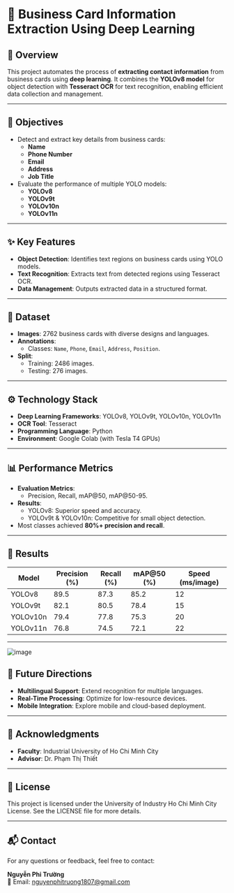 # 📝 Business Card Information Extraction Using Deep Learning

## 🌟 Overview

This project automates the process of **extracting contact information** from business cards using **deep learning**. It combines the **YOLOv8 model** for object detection with **Tesseract OCR** for text recognition, enabling efficient data collection and management.

---

## 🎯 Objectives

- Detect and extract key details from business cards:
  - **Name**
  - **Phone Number**
  - **Email**
  - **Address**
  - **Job Title**
- Evaluate the performance of multiple YOLO models:
  - **YOLOv8**
  - **YOLOv9t**
  - **YOLOv10n**
  - **YOLOv11n**

---

## ✨ Key Features

- **Object Detection**: Identifies text regions on business cards using YOLO models.
- **Text Recognition**: Extracts text from detected regions using Tesseract OCR.
- **Data Management**: Outputs extracted data in a structured format.

---

## 📂 Dataset

- **Images**: 2762 business cards with diverse designs and languages.
- **Annotations**:
  - Classes: `Name`, `Phone`, `Email`, `Address`, `Position`.
- **Split**:
  - Training: 2486 images.
  - Testing: 276 images.

---

## ⚙️ Technology Stack

- **Deep Learning Frameworks**: YOLOv8, YOLOv9t, YOLOv10n, YOLOv11n
- **OCR Tool**: Tesseract
- **Programming Language**: Python
- **Environment**: Google Colab (with Tesla T4 GPUs)

---

## 📊 Performance Metrics

- **Evaluation Metrics**:
  - Precision, Recall, mAP@50, mAP@50-95.
- **Results**:
  - YOLOv8: Superior speed and accuracy.
  - YOLOv9t & YOLOv10n: Competitive for small object detection.
- Most classes achieved **80%+ precision and recall**.

---

## 🚀 Results

| **Model**    | **Precision (%)** | **Recall (%)** | **mAP@50 (%)** | **Speed (ms/image)** |
|--------------|-------------------|----------------|----------------|----------------------|
| YOLOv8       | 89.5              | 87.3           | 85.2           | 12                   |
| YOLOv9t      | 82.1              | 80.5           | 78.4           | 15                   |
| YOLOv10n     | 79.4              | 77.8           | 75.3           | 20                   |
| YOLOv11n     | 76.8              | 74.5           | 72.1           | 22                   |

---

![image](https://github.com/user-attachments/assets/21620f5f-67c7-45d5-9f59-c73fcceb0211)



## 🔮 Future Directions

- **Multilingual Support**: Extend recognition for multiple languages.
- **Real-Time Processing**: Optimize for low-resource devices.
- **Mobile Integration**: Explore mobile and cloud-based deployment.

---

## 🙏 Acknowledgments

- **Faculty**: Industrial University of Ho Chi Minh City
- **Advisor**: Dr. Phạm Thị Thiết

---

## 📜 License

This project is licensed under the University of Industry Ho Chi Minh City License. See the LICENSE file for more details.


---

## 📬 Contact

For any questions or feedback, feel free to contact:

**Nguyễn Phi Trường**  
📧 Email: nguyenphitruong1807@gmail.com  
